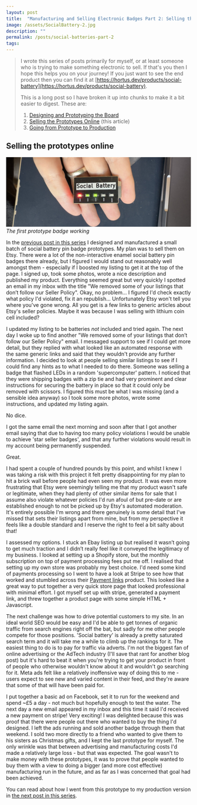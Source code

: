 ```yaml
---
layout: post
title:  "Manufacturing and Selling Electronic Badges Part 2: Selling the prototypes online"
image: /assets/SocialBattery-2.jpg
description: ""
permalink: /posts/social-batteries-part-2
tags:
---
```


>I wrote this series of posts primarily for myself, or at least someone who is trying to make something electronic to sell. If that's you then I hope this helps you on your journey!  If you just want to see the end product then you can find it at [https://hortus.dev/products/social-battery](https://hortus.dev/products/social-battery). 
>
>This is a long post so I have broken it up into chunks to make it a bit easier to digest. These are:
>
>1. [Designing and Prototyping the Board](/posts/social-batteries-part-1)
>2. [Selling the Prototypes Online](/posts/social-batteries-part-2) (this article)
>3. [Going from Prototype to Production](/posts/social-batteries-part-3)

## Selling the prototypes online
![Prototype social battery in my hand](/assets/SocialBattery-2.jpg)
*The first prototype badge working*

In the [previous post in this series](/posts/social-batteries-part-1) I designed and manufactured a small batch of social battery pin badge prototypes. My plan was to sell them on Etsy. There were a lot of the non-interactive enamel social battery pin badges there already, but I figured I would stand out reasonably well amongst them - especially if I boosted my listing to get it at the top of the page.  I signed up, took some photos, wrote a nice description and published my product. Everything seemed great but very quickly I spotted an email in my inbox with the title "We removed some of your listings that don’t follow our Seller Policy". Okay, no problem... I figured I'd check exactly what policy I'd violated, fix it an republish... Unfortunately Etsy won't tell you where you've gone wrong. All you get is a few links to generic articles about Etsy's seller policies. Maybe it was because I was selling with lithium coin cell included?

I updated my listing to be batteries _not_ included and tried again. The next day I woke up to find another "We removed some of your listings that don’t follow our Seller Policy" email. I messaged support to see if I could get more detail, but they replied with what looked like an automated response with the same generic links and said that they wouldn't provide any further information. I decided to look at people selling similar listings to see if I could find any hints as to what I needed to do there. Someone was selling a badge that flashed LEDs in a random 'supercomputer' pattern. I noticed that they were shipping badges with a zip tie and had very prominent and clear instructions for securing the battery in place so that it could only be removed with scissors. I figured this must be what I was missing (and a sensible idea anyway) so I took some more photos, wrote some instructions, and updated my listing again. 

No dice. 

I got the same email the next morning and soon after that I got another email saying that due to having too many policy violations I would be unable to achieve 'star seller badges', and that any further violations would result in my account being permanently suspended. 

Great. 

I had spent a couple of hundred pounds by this point, and whilst I knew I was taking a risk with this project it felt pretty disappointing for my plan to hit a brick wall before people had even seen my product. It was even more frustrating that Etsy were seemingly telling me that my product wasn't safe or legitimate, when they had plenty of other similar items for sale that I assume also violate whatever policies I'd run afoul of but pre-date or are established enough to not be picked up by Etsy's automated moderation. It's entirely possible I'm wrong and there genuinely is some detail that I've missed that sets their listings apart from mine, but from my perspective it feels like a double standard and I reserve the right to feel a bit salty about that!

I assessed my options. I stuck an Ebay listing up but realised it wasn’t going to get much traction and I didn’t really feel like it conveyed the legitimacy of my business. I looked at setting up a Shopify store, but the monthly subscription on top of payment processing fees put me off. I realised that setting up my own store was probably my best choice. I'd need some kind of payments processing so I went to have a look at Stripe to see how that worked and stumbled across their [Payment links](https://stripe.com/gb/payments/payment-links) product. This looked like a great way to put together a very quick store page that looked professional with minimal effort. I got myself set up with stripe, generated a payment link, and threw together a product page with some simple HTML + Javascript. 

The next challenge was how to drive potential customers to my site. In an ideal world SEO would be easy and I'd be able to get tonnes of organic traffic from search engines right off the bat, but sadly for me other people compete for those positions. 'Social battery' is already a pretty saturated search term and it will take me a while to climb up the rankings for it. The easiest thing to do is to pay for traffic via adverts. I'm not the biggest fan of online advertising or the AdTech industry (I'll save that rant for another blog post) but it's hard to beat it when you're trying to get your product in front of people who otherwise wouldn't know about it and wouldn't go searching for it. Meta ads felt like a relatively inoffensive way of doing this to me - users expect to see new and varied content in their feed, and they're aware that some of that will have been paid for.

I put together a basic ad on Facebook, set it to run for the weekend and spend ~£5 a day - not much but hopefully enough to test the water. The next day a new email appeared in my inbox and this time it said I'd received a new payment on stripe! Very exciting! I was delighted because this was proof that there were people out there who wanted to buy the thing I'd designed. I left the ads running and sold another badge through them that weekend. I sold two more directly to a friend who wanted to give them to his sisters as Christmas gifts, and I kept the last prototype for myself. The only wrinkle was that between advertising and manufacturing costs I'd made a relatively large loss - but that was expected. The goal wasn't to make money with these prototypes, it was to prove that people wanted to buy them with a view to doing a bigger (and more cost effective) manufacturing run in the future, and as far as I was concerned that goal had been achieved.

You can read about how I went from this prototype to my production version in [the next post in this series](/posts/social-batteries-part-3).